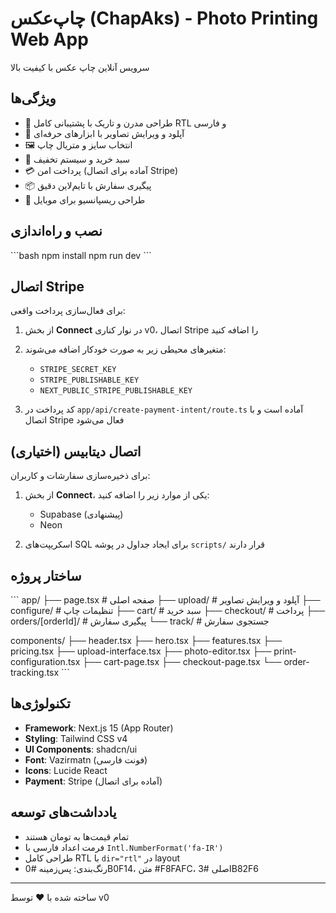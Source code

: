 # چاپ‌عکس (ChapAks) - Photo Printing Web App

سرویس آنلاین چاپ عکس با کیفیت بالا

## ویژگی‌ها

- 🎨 طراحی مدرن و تاریک با پشتیبانی کامل RTL و فارسی
- 📸 آپلود و ویرایش تصاویر با ابزارهای حرفه‌ای
- 🖼️ انتخاب سایز و متریال چاپ
- 🛒 سبد خرید و سیستم تخفیف
- 💳 پرداخت امن (آماده برای اتصال Stripe)
- 📦 پیگیری سفارش با تایم‌لاین دقیق
- 📱 طراحی ریسپانسیو برای موبایل

## نصب و راه‌اندازی

\`\`\`bash
npm install
npm run dev
\`\`\`

## اتصال Stripe

برای فعال‌سازی پرداخت واقعی:

1. از بخش **Connect** در نوار کناری v0، اتصال Stripe را اضافه کنید
2. متغیرهای محیطی زیر به صورت خودکار اضافه می‌شوند:
   - `STRIPE_SECRET_KEY`
   - `STRIPE_PUBLISHABLE_KEY`
   - `NEXT_PUBLIC_STRIPE_PUBLISHABLE_KEY`

3. کد پرداخت در `app/api/create-payment-intent/route.ts` آماده است و با اتصال Stripe فعال می‌شود

## اتصال دیتابیس (اختیاری)

برای ذخیره‌سازی سفارشات و کاربران:

1. از بخش **Connect**، یکی از موارد زیر را اضافه کنید:
   - Supabase (پیشنهادی)
   - Neon
   
2. اسکریپت‌های SQL برای ایجاد جداول در پوشه `scripts/` قرار دارند

## ساختار پروژه

\`\`\`
app/
├── page.tsx              # صفحه اصلی
├── upload/               # آپلود و ویرایش تصاویر
├── configure/            # تنظیمات چاپ
├── cart/                 # سبد خرید
├── checkout/             # پرداخت
├── orders/[orderId]/     # پیگیری سفارش
└── track/                # جستجوی سفارش

components/
├── header.tsx
├── hero.tsx
├── features.tsx
├── pricing.tsx
├── upload-interface.tsx
├── photo-editor.tsx
├── print-configuration.tsx
├── cart-page.tsx
├── checkout-page.tsx
└── order-tracking.tsx
\`\`\`

## تکنولوژی‌ها

- **Framework**: Next.js 15 (App Router)
- **Styling**: Tailwind CSS v4
- **UI Components**: shadcn/ui
- **Font**: Vazirmatn (فونت فارسی)
- **Icons**: Lucide React
- **Payment**: Stripe (آماده برای اتصال)

## یادداشت‌های توسعه

- تمام قیمت‌ها به تومان هستند
- فرمت اعداد فارسی با `Intl.NumberFormat('fa-IR')`
- طراحی کامل RTL با `dir="rtl"` در layout
- رنگ‌بندی: پس‌زمینه #0B0F14، متن #F8FAFC، اصلی #3B82F6

---

ساخته شده با ❤️ توسط v0
